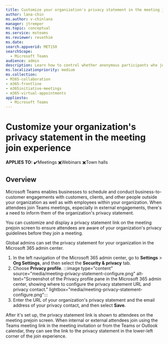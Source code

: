```yaml
---
title: Customize your organization's privacy statement in the meeting join experience
author: lana-chin
ms.author: v-chinlana
manager: jtremper
ms.topic: conceptual
ms.service: msteams
ms.reviewer: revathim
ms.date: 
search.appverid: MET150
searchScope:
  - Microsoft Teams
audience: admin
description: Learn how to control whether anonymous participants who join Teams meetings hosted by your organization receive surveys to provide feedback to Microsoft about their meeting experience. 
ms.localizationpriority: medium
ms.collection: 
- M365-collaboration
- m365-frontline
- m365initiative-meetings
- m365-virtual-appointments 
appliesto: 
  - Microsoft Teams
---
```


# Customize your organization's privacy statement in the meeting join experience

**APPLIES TO:** ✔️Meetings ✖️Webinars ✖️Town halls

## Overview

Microsoft Teams enables businesses to schedule and conduct business-to-customer engagements with customers, clients, and other people outside your organization as well as with employees within your organization. When attendees join Teams meetings, especially in external engagements, there's a need to inform them of the organization's privacy statement.

You can customize and display a privacy statement link on the meeting prejoin screen to ensure attendees are aware of your organization's privacy guidelines before they join a meeting.

Global admins can set the privacy statement for your organization in the Microsoft 365 admin center.

1. In the left navigation of the Microsoft 365 admin center, go to **Settings** > **Org Settings**, and then select the **Security & privacy** tab.
1. Choose **Privacy profile**.
    :::image type="content" source="media/meeting-privacy-statement-configure.png" alt-text="Screenshot of the Privacy profile pane in the Microsoft 365 admin center, showing where to configure the privacy statement URL and privacy contact." lightbox="media/meeting-privacy-statement-configure.png":::
1. Enter the URL of your organization's privacy statement and the email address of your privacy contact, and then select **Save**.

After it's set up, the privacy statement link is shown to attendees on the meeting prejoin screen. When internal or external attendees join using the Teams meeting link in the meeting invitation or from the Teams or Outlook calendar, they can see the link to the privacy statement in the lower-left corner of the join experience.